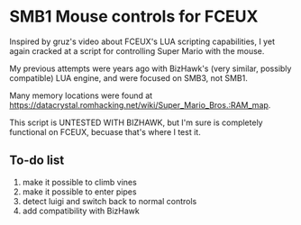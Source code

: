 # SMB1 Mouse controls for FCEUX

Inspired by gruz's video about FCEUX's LUA scripting capabilities, I yet again cracked at a
script for controlling Super Mario with the mouse.

My previous attempts were years ago with BizHawk's (very similar, possibly compatible) LUA engine,
and were focused on SMB3, not SMB1.

Many memory locations were found at https://datacrystal.romhacking.net/wiki/Super_Mario_Bros.:RAM_map.

This script is UNTESTED WITH BIZHAWK, but I'm sure is completely functional on FCEUX, becuase
that's where I test it.

## To-do list

1. make it possible to climb vines
2. make it possible to enter pipes
3. detect luigi and switch back to normal controls
4. add compatibility with BizHawk